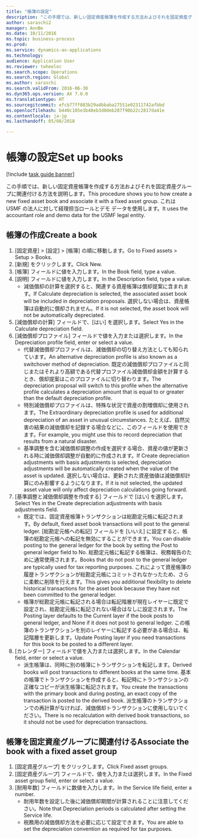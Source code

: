 ```yaml
--- 
title: "帳簿の設定"
description: "この手順では、新しい固定資産帳簿を作成する方法およびそれを固定資産グループに関連付ける方法を説明します。"
author: saraschi2
manager: AnnBe
ms.date: 10/11/2016
ms.topic: business-process
ms.prod: 
ms.service: dynamics-ax-applications
ms.technology: 
audience: Application User
ms.reviewer: twheeloc
ms.search.scope: Operations
ms.search.region: Global
ms.author: saraschi
ms.search.validFrom: 2016-06-30
ms.dyn365.ops.version: AX 7.0.0
ms.translationtype: HT
ms.sourcegitcommit: efcb77ff883b29a4bbaba27551e02311742afbbd
ms.openlocfilehash: b440c105e3b48eb3d0deb287f90b22c2817da41e
ms.contentlocale: ja-jp
ms.lasthandoff: 05/08/2018

---
```

# <a name="set-up-books"></a><span data-ttu-id="a1c07-103">帳簿の設定</span><span class="sxs-lookup"><span data-stu-id="a1c07-103">Set up books</span></span>

[!include [task guide banner](../../includes/task-guide-banner.md)]

<span data-ttu-id="a1c07-104">この手順では、新しい固定資産帳簿を作成する方法およびそれを固定資産グループに関連付ける方法を説明します。</span><span class="sxs-lookup"><span data-stu-id="a1c07-104">This procedure shows you to how create a new fixed asset book and associate it with a fixed asset group.</span></span> <span data-ttu-id="a1c07-105">これは USMF の法人に対して経理担当ロールとデモ データを使用します。</span><span class="sxs-lookup"><span data-stu-id="a1c07-105">It uses the accountant role and demo data for the USMF legal entity.</span></span>


## <a name="create-a-book"></a><span data-ttu-id="a1c07-106">帳簿の作成</span><span class="sxs-lookup"><span data-stu-id="a1c07-106">Create a book</span></span>
1. <span data-ttu-id="a1c07-107">[固定資産] > [設定] > [帳簿] の順に移動します。</span><span class="sxs-lookup"><span data-stu-id="a1c07-107">Go to Fixed assets > Setup > Books.</span></span>
2. <span data-ttu-id="a1c07-108">[新規] をクリックします。</span><span class="sxs-lookup"><span data-stu-id="a1c07-108">Click New.</span></span>
3. <span data-ttu-id="a1c07-109">[帳簿] フィールドに値を入力します。</span><span class="sxs-lookup"><span data-stu-id="a1c07-109">In the Book field, type a value.</span></span>
4. <span data-ttu-id="a1c07-110">[説明] フィールドに値を入力します。</span><span class="sxs-lookup"><span data-stu-id="a1c07-110">In the Description field, type a value.</span></span>
    * <span data-ttu-id="a1c07-111">減価償却の計算を選択すると、関連する資産帳簿は償却提案に含まれます。</span><span class="sxs-lookup"><span data-stu-id="a1c07-111">If Calculate depreciation is selected, the associated asset book will be included in depreciation proposals.</span></span> <span data-ttu-id="a1c07-112">選択しない場合は、資産帳簿は自動的に償却されません。</span><span class="sxs-lookup"><span data-stu-id="a1c07-112">If it is not selected, the asset book will not be automatically depreciated.</span></span>  
5. <span data-ttu-id="a1c07-113">[減価償却の計算] フィールドで、[はい] を選択します。</span><span class="sxs-lookup"><span data-stu-id="a1c07-113">Select Yes in the Calculate depreciation field.</span></span>
6. <span data-ttu-id="a1c07-114">[減価償却プロファイル] フィールドで値を入力または選択します。</span><span class="sxs-lookup"><span data-stu-id="a1c07-114">In the Depreciation profile field, enter or select a value.</span></span>
    * <span data-ttu-id="a1c07-115">代替減価償却プロファイルは、減価償却の切り替え方法としても知られています。</span><span class="sxs-lookup"><span data-stu-id="a1c07-115">An alternative depreciation profile is also known as a switchover method of depreciation.</span></span> <span data-ttu-id="a1c07-116">既定の減価償却プロファイルと同じまたはそれより高額である代替プロファイル減価償却金額を計算するとき、償却提案はこのプロファイルに切り替わります。</span><span class="sxs-lookup"><span data-stu-id="a1c07-116">The depreciation proposal will switch to this profile when the alternative profile calculates a depreciation amount that is equal to or greater than the default depreciation profile.</span></span>  
    * <span data-ttu-id="a1c07-117">特別減価償却プロファイルは、特殊な状況で資産の割増償却に使用されます。</span><span class="sxs-lookup"><span data-stu-id="a1c07-117">The Extraordinary depreciation profile is used for additional depreciation of an asset in unusual circumstances.</span></span> <span data-ttu-id="a1c07-118">たとえば、自然災害の結果の減価償却を記録する場合などに、このフィールドを使用できます。</span><span class="sxs-lookup"><span data-stu-id="a1c07-118">For example, you might use this to record depreciation that results from a natural disaster.</span></span>  
    * <span data-ttu-id="a1c07-119">基準調整を含む減価償却調整の作成を選択する場合、資産の値が更新される時に減価償却調整が自動的に作成されます。</span><span class="sxs-lookup"><span data-stu-id="a1c07-119">If Create depreciation adjustments with basis adjustments is selected, depreciation adjustments will be automatically created when the value of the asset is updated.</span></span> <span data-ttu-id="a1c07-120">選択しない場合は、更新された資産価値は減価償却計算にのみ影響するようになります。</span><span class="sxs-lookup"><span data-stu-id="a1c07-120">If it is not selected, the updated asset value will only affect depreciation calculations going forward.</span></span>  
7. <span data-ttu-id="a1c07-121">[基準調整と減価償却調整を作成する] フィールドで [はい] を選択します。</span><span class="sxs-lookup"><span data-stu-id="a1c07-121">Select Yes in the Create depreciation adjustments with basis adjustments field.</span></span>
    * <span data-ttu-id="a1c07-122">既定では、固定資産帳簿トランザクションは総勘定元帳に転記されます。</span><span class="sxs-lookup"><span data-stu-id="a1c07-122">By default, fixed asset book transactions will post to the general ledger.</span></span> <span data-ttu-id="a1c07-123">[総勘定元帳への転記] フィールドを [いいえ] に設定すると、帳簿の総勘定元帳への転記を無効にすることができます。</span><span class="sxs-lookup"><span data-stu-id="a1c07-123">You can disable posting to the general ledger for the book by setting the Post to general ledger field to No.</span></span> <span data-ttu-id="a1c07-124">総勘定元帳に転記する帳簿は、税務報告のために通常使用されます。</span><span class="sxs-lookup"><span data-stu-id="a1c07-124">Books that do not post to the general ledger are typically used for tax reporting purposes.</span></span> <span data-ttu-id="a1c07-125">これによって資産帳簿の履歴トランザクションが総勘定元帳にコミットされなかったため、さらに柔軟に削除を行えます。</span><span class="sxs-lookup"><span data-stu-id="a1c07-125">This gives you additional flexibility to delete historical transactions for the asset book because they have not been committed to the general ledger.</span></span>  
    * <span data-ttu-id="a1c07-126">帳簿が総勘定元帳に転記される場合は転記階層が現在レイヤーに既定で設定され、総勘定元帳に転記されない場合はなしに設定されます。</span><span class="sxs-lookup"><span data-stu-id="a1c07-126">The Posting layer defaults to the Current layer if the book posts to general ledger, and None if it does not post to general ledger.</span></span> <span data-ttu-id="a1c07-127">この帳簿のトランザクションを別のレイヤーに転記する必要がある場合は、転記階層を更新します。</span><span class="sxs-lookup"><span data-stu-id="a1c07-127">Update Posting layer if you need transactions for this book to be posted to a different layer.</span></span>  
8. <span data-ttu-id="a1c07-128">[カレンダー] フィールドで値を入力または選択します。</span><span class="sxs-lookup"><span data-stu-id="a1c07-128">In the Calendar field, enter or select a value.</span></span>
    * <span data-ttu-id="a1c07-129">派生帳簿は、同時に別の帳簿にトランザクションを転記します。</span><span class="sxs-lookup"><span data-stu-id="a1c07-129">Derived books will post transactions to different books at the same time.</span></span> <span data-ttu-id="a1c07-130">基本の帳簿でトランザクションを作成すると、転記時にトランザクションの正確なコピーが派生帳簿に転記されます。</span><span class="sxs-lookup"><span data-stu-id="a1c07-130">You create the transactions with the primary book and during posting, an exact copy of the transaction is posted to the derived book.</span></span> <span data-ttu-id="a1c07-131">派生帳簿のトランザクションでの再計算がなければ、減価償却トランザクションに使用しないでください。</span><span class="sxs-lookup"><span data-stu-id="a1c07-131">There is no recalculation with derived book transactions, so it should not be used for depreciation transactions.</span></span>  

## <a name="associate-the-book-with-a-fixed-asset-group"></a><span data-ttu-id="a1c07-132">帳簿を固定資産グループに関連付ける</span><span class="sxs-lookup"><span data-stu-id="a1c07-132">Associate the book with a fixed asset group</span></span>
1. <span data-ttu-id="a1c07-133">[固定資産グループ] をクリックします。</span><span class="sxs-lookup"><span data-stu-id="a1c07-133">Click Fixed asset groups.</span></span>
2. <span data-ttu-id="a1c07-134">[固定資産グループ] フィールドで、値を入力または選択します。</span><span class="sxs-lookup"><span data-stu-id="a1c07-134">In the Fixed asset group field, enter or select a value.</span></span>
3. <span data-ttu-id="a1c07-135">[耐用年数] フィールドに数値を入力します。</span><span class="sxs-lookup"><span data-stu-id="a1c07-135">In the Service life field, enter a number.</span></span>
    * <span data-ttu-id="a1c07-136">耐用年数を設定した後に減価償却期間が計算されることに注意してください。</span><span class="sxs-lookup"><span data-stu-id="a1c07-136">Note that Depreciation periods is calculated after setting the Service life.</span></span>  
    * <span data-ttu-id="a1c07-137">税務用の減価償却方法を必要に応じて設定できます。</span><span class="sxs-lookup"><span data-stu-id="a1c07-137">You are able to set the depreciation convention as required for tax purposes.</span></span>  


